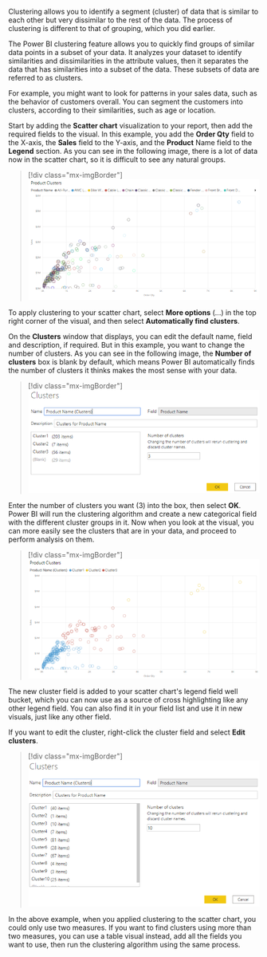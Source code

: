 Clustering allows you to identify a segment (cluster) of data that is similar to each other but very dissimilar to the rest of the data. The process of clustering is different to that of grouping, which you did earlier.

The Power BI clustering feature allows you to quickly find groups of similar data points in a subset of your data. It analyzes your dataset to identify similarities and dissimilarities in the attribute values, then it separates the data that has similarities into a subset of the data. These subsets of data are referred to as clusters.

For example, you might want to look for patterns in your sales data, such as the behavior of customers overall. You can segment the customers into clusters, according to their similarities, such as age or location.

Start by adding the **Scatter chart** visualization to your report, then add the required fields to the visual. In this example, you add the **Order Qty** field to the X-axis, the **Sales** field to the Y-axis, and the **Product** Name field to the **Legend** section. As you can see in the following image, there is a lot of data now in the scatter chart, so it is difficult to see any natural groups.

> [!div class="mx-imgBorder"]
> [![Scatter chart with Product names](../media/5-scatter-chart-product-names-ss.png)](../media/5-scatter-chart-product-names-ss.png#lightbox)

To apply clustering to your scatter chart, select **More options** (...) in the top right corner of the visual, and then select **Automatically find clusters**.

On the **Clusters** window that displays, you can edit the default name, field and description, if required. But in this example, you want to change the number of clusters. As you can see in the following image, the **Number of clusters** box is blank by default, which means Power BI automatically finds the number of clusters it thinks makes the most sense with your data.

> [!div class="mx-imgBorder"]
> [![Default settings in Clusters window](../media/5-default-settings-cluster-window-ss.png)](../media/5-default-settings-cluster-window-ss.png#lightbox)

Enter the number of clusters you want (3) into the box, then select **OK**. Power BI will run the clustering algorithm and create a new categorical field with the different cluster groups in it. Now when you look at the visual, you can more easily see the clusters that are in your data, and proceed to perform analysis on them.

> [!div class="mx-imgBorder"]
> [![Clustering applied to scatter chart](../media/5-clustering-applied-scatter-chart-ss.png)](../media/5-clustering-applied-scatter-chart-ss.png#lightbox)

The new cluster field is added to your scatter chart's legend field well bucket, which you can now use as a source of cross highlighting like any other legend field. You can also find it in your field list and use it in new visuals, just like any other field.

If you want to edit the cluster, right-click the cluster field and select **Edit clusters**.

> [!div class="mx-imgBorder"]
> [![Edit clusters](../media/5-edit-clusters-ss.png)](../media/5-edit-clusters-ss.png#lightbox)

In the above example, when you applied clustering to the scatter chart, you could only use two measures. If you want to find clusters using more than two measures, you can use a table visual instead, add all the fields you want to use, then run the clustering algorithm using the same process.
